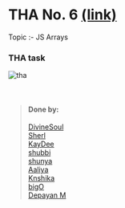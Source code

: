 # THA No. 6 [(link)](https://docs.google.com/document/d/1ocDYa2B27H2tZVI7f_i-7Ze6SIX_2g2N-jUJJ9t__0g/edit)
  Topic :- JS Arrays

### THA task
![tha](https://cdn.discordapp.com/attachments/819626088447082527/854348397514063892/unknown.png)

<br>

> #### Done by:
>[DivineSoul](https://github.com/CodeBlooded-RahulMaurya/Devsnest-WebDev/tree/main/Day-06-JS-Arrays) <br>
>[Sherl](https://github.com/aayushi221/Devsnest-Frontend/tree/main/DAY%206)<br>
>[KayDee](https://github.com/kaydee0502/devsnest-frontend/tree/master/THA6)<br>
>[shubbi](https://github.com/shubbi20/devsnest-project/tree/master/5.devsnest(Tha-6))<br>
>[shunya](https://github.com/suresh26601/devsnest_THAs/tree/master/THA_Day_06)<br>
>[Aaliya](https://github.com/Aaliya7516/DevsNest/tree/main/Web%20Development/Day-6-JS3-arrayMenipulation)<br>
>[Knshika](https://github.com/knshika/Devsnest-frontend/tree/main/Day%206%20array-function)<br>
>[bigO](https://github.com/shubham7999/Devsnest-Frontend/tree/main/THA-6)<br>
>[Depayan M](https://github.com/DepayanMondal/Devsnest-Frontend/tree/main/THA_day_6)<br>

